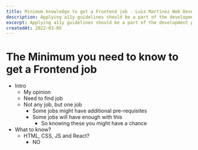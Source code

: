 ```yaml
---
title: Minimum knowledge to get a Frontend job - Luis Martinez Web Developer
description: Applying a11y guidelines should be a part of the development process, these are the steps I suggest to make a website highly accessible
excerpt: Applying a11y guidelines should be a part of the development process, these are the steps I suggest to make a website highly accessible
createdAt: 2022-03-05
---
```


# The Minimum you need to know to get a Frontend job

- Intro
  - My opinion
  - Need to find job
  - Not any job, but one job
    - Some jobs might have additional pre-requisites
    - Some jobs will have enough with this
      - So knowing these you might have a chance
- What to know?
  - HTML, CSS, JS and React?
    - NO
